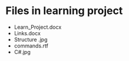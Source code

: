 Files in learning project
====
* Learn_Project.docx 
* Links.docx 
* Structure .jpg
* commands.rtf
* C#.jpg  


